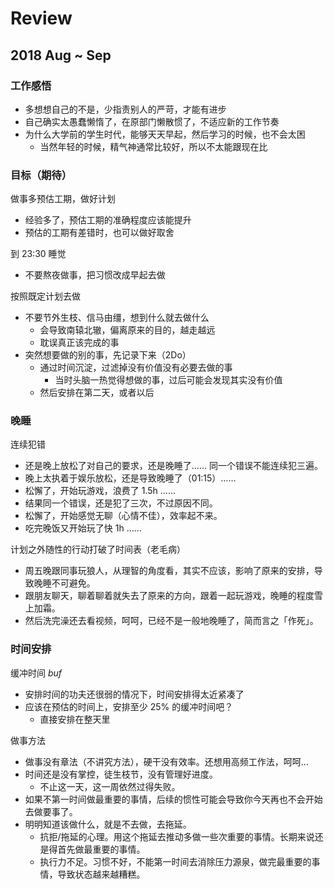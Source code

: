 # Review

## 2018 Aug ~ Sep

### 工作感悟

- 多想想自己的不是，少指责别人的严苛，才能有进步
- 自己确实太愚蠢懒惰了，在原部门懒散惯了，不适应新的工作节奏
- 为什么大学前的学生时代，能够天天早起，然后学习的时候，也不会太困
    - 当然年轻的时候，精气神通常比较好，所以不太能跟现在比

### 目标（期待）

做事多预估工期，做好计划

- 经验多了，预估工期的准确程度应该能提升
- 预估的工期有差错时，也可以做好取舍

到 23:30 睡觉

- 不要熬夜做事，把习惯改成早起去做

按照既定计划去做

- 不要节外生枝、信马由缰，想到什么就去做什么
    - 会导致南辕北辙，偏离原来的目的，越走越远
    - 耽误真正该完成的事
- 突然想要做的别的事，先记录下来（2Do）
    - 通过时间沉淀，过滤掉没有价值没有必要去做的事
        - 当时头脑一热觉得想做的事，过后可能会发现其实没有价值
    - 然后安排在第二天，或者以后

### 晚睡

连续犯错

- 还是晚上放松了对自己的要求，还是晚睡了…… 同一个错误不能连续犯三遍。
- 晚上太执着于娱乐放松，还是导致晚睡了（01:15）……
- 松懈了，开始玩游戏，浪费了 1.5h ……
- 结果同一个错误，还是犯了三次，不过原因不同。
- 松懈了，开始感觉无聊（心情不佳），效率起不来。
- 吃完晚饭又开始玩了快 1h ……

计划之外随性的行动打破了时间表（老毛病）

- 周五晚跟同事玩狼人，从理智的角度看，其实不应该，影响了原来的安排，导致晚睡不可避免。
- 跟朋友聊天，聊着聊着就失去了原来的方向，跟着一起玩游戏，晚睡的程度雪上加霜。
- 然后洗完澡还去看视频，呵呵，已经不是一般地晚睡了，简而言之「作死」。

### 时间安排

缓冲时间 _buf_

- 安排时间的功夫还很弱的情况下，时间安排得太近紧凑了
- 应该在预估的时间上，安排至少 25% 的缓冲时间吧？
    - 直接安排在整天里

做事方法

- 做事没有章法（不讲究方法），硬干没有效率。还想用高频工作法，呵呵…
- 时间还是没有掌控，徒生枝节，没有管理好进度。
    - 不止这一天，这一周依然过得失败。
- 如果不第一时间做最重要的事情，后续的惯性可能会导致你今天再也不会开始去做要事了。
- 明明知道该做什么，就是不去做，去拖延。
    - 抗拒/拖延的心理。用这个拖延去推动多做一些次重要的事情。长期来说还是得首先做最重要的事情。
    - 执行力不足。习惯不好，不能第一时间去消除压力源泉，做完最重要的事情，导致状态越来越糟糕。
